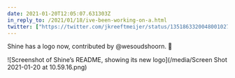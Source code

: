```yaml
---
date: 2021-01-20T12:05:07.631303Z
in_reply_to: /2021/01/18/ive-been-working-on-a.html
twitter: ["https://twitter.com/jkreeftmeijer/status/1351863320048001027"]
---
```

Shine has a logo now, contributed by @wesoudshoorn. 🤩

![Screenshot of Shine’s README, showing its new logo](/media/Screen Shot 2021-01-20 at 10.59.16.png)
